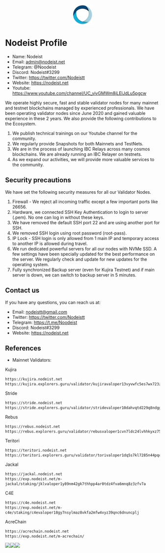 <p align="center"> <a href="https://nodeist.site/" target="_blank"><img src="https://github.com/Nodeist/Kurulumlar/blob/main/logos/logo.png" width="64"/></a></p>

# Nodeist Profile

- Name: Nodeist
- Email: admin@nodeist.net
- Telegram: @Noodeist
- Discord: Nodeist#3299
- Twitter: https://twitter.com/Nodeistt
- Website: https://nodeist.net
- Youtube: https://www.youtube.com/channel/UC_vivGMWm8jLElJdLu5pgcw

We operate highly secure, fast and stable validator nodes for many mainnet and testnet blockchains managed by experienced professionals. We have been operating validator nodes since June 2020 and gained valuable experience in these 2 years. We also provide the following contributions to the Ecosystem.

1. We publish technical trainings on our Youtube channel for the community.
2. We regularly provide Snapshots for both Mainnets and TestNets.
3. We are in the process of launching IBC Relays across many cosmos blockchains. We are already running an IBC Relayer on testnets.
4. As we expand our activities, we will provide more valuable services to the community.


## Security precautions

We have set the following security measures for all our Validator Nodes.

1. Firewall - We reject all incoming traffic except a few important ports like 26656.
2. Hardware, we connected SSH Key Authentication to login to server (.pem). No one can log in without these keys.
3. We have removed the default SSH port 22 and are using another port for SSH.
4. We removed SSH login using root password (root-pass).
5. IP Lock - SSH login is only allowed from 1 main IP and temporary access to another IP is allowed during travel.
6. We run dedicated powerful servers for all our nodes with NVMe SSD. A few settings have been specially updated for the best performance on the server. We regularly check and update for new updates for the operating system.
7. Fully synchronized Backup server (even for Kujira Testnet) and if main server is down, we can switch to backup server in 5 minutes.

## Contact us

If you have any questions, you can reach us at:

- Email: nodeistt@gmail.com
- Twitter: https://twitter.com/Nodeistt
- Telegram: https://t.me/Noodeist
- Discord: Nodeist#3299
- Website: https://nodeist.net

## References
- Mainnet Validators:

Kujira
```
https://kujira.nodeist.net
https://kujira.explorers.guru/validator/kujiravaloper13vyvwfc5es7wx723z5j0xtgagy4k42s6gaksx7
```

Stride
```
https://stride.nodeist.net
https://stride.explorers.guru/validator/stridevaloper10dahvqtd229q8ndggjk0upcjnkjckdjal5tqz2
```

Rebus
```
https://rebus.nodeist.net
https://rebus.explorers.guru/validator/rebusvaloper1cvn7ldc24lvhhkyxz75x66hmmuppm2hpk44ddy
```

Teritori
```
https://teritori.nodeist.net
https://teritori.explorers.guru/validator/torivaloper1dq5s7kl7285n44pqc0xacpjxy07ycur0zjy9sh
```


Jackal
```
https://jackal.nodeist.net
https://exp.nodeist.net/m-jackal/staking/jklvaloper1y89nm42gk7thhpp4ar0tdz4fva6mnq8z3zfv7a
```

C4E
```
https://c4e.nodeist.net
https://exp.nodeist.net/m-c4e/staking/c4evaloper18gy7nsylmaz8vkfa2mfw4vyz39qnc6dnuncplj
```

AcreChain
```
https://acrechain.nodeist.net
https://exp.nodeist.net/m-acrechain/
```

<div align="center">
  <div style="display: flex; align-items: flex-start;">
    <img align="top" src="https://github-readme-stats.vercel.app/api?username=Nodeist&show_icons=true&theme=nightowl"/>
<br />
<br />
    <img align="top" src="https://github-readme-streak-stats.herokuapp.com?user=Nodeist&theme=nightowl&date_format=M%20j%5B%2C%20Y%5D"/>
<br />
<br />
   <img align="down" src="https://github-readme-stats.vercel.app/api/top-langs/?username=Nodeist&layout=compact&theme=nightowl"/>
  </div>

